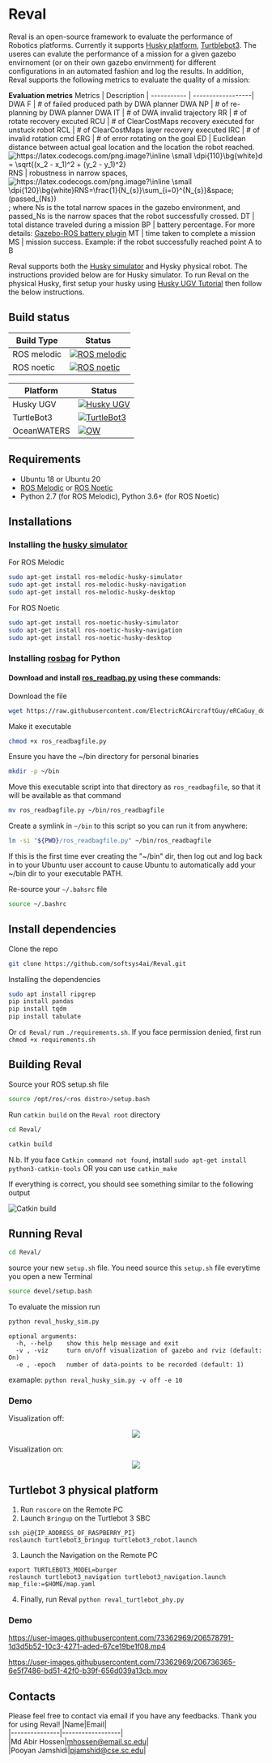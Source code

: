 # Reval
Reval is an open-source framework to evaluate the performance of Robotics platforms. Currently it supports [Husky platform](https://clearpathrobotics.com/husky-unmanned-ground-vehicle-robot/), [Turtblebot3](https://emanual.robotis.com/docs/en/platform/turtlebot3/overview/). The useres can evalute the performance of a mission for a given gazebo envirnoment (or on their own gazebo envirnment) for different configurations in an automated fashion and log the results. In addition, Reval supports the following metrics to evaluate the quality of a mission:

**Evaluation metrics**
Metrics         |    Description    |
-----------     | ------------------|
DWA F           | # of failed produced path by DWA planner
DWA NP          | # of re-planning by DWA planner
DWA IT          | # of DWA invalid trajectory
RR              | # of rotate recovery excuted
RCU             | # of ClearCostMaps recovery executed for unstuck robot 
RCL             | # of ClearCostMaps layer recovery executed
IRC             | # of invalid rotation cmd
ERG             | # of error rotating on the goal
ED              | Euclidean distance between actual goal location and the location the robot reached. <img src="https://latex.codecogs.com/png.image?\inline&space;\small&space;\dpi{110}\bg{white}d&space;=&space;\sqrt{(x_2&space;-&space;x_1)^2&space;&plus;&space;(y_2&space;-&space;y_1)^2}" title="https://latex.codecogs.com/png.image?\inline \small \dpi{110}\bg{white}d = \sqrt{(x_2 - x_1)^2 + (y_2 - y_1)^2}" />
RNS             | robustness in narrow spaces, <img src="https://latex.codecogs.com/png.image?\inline&space;\small&space;\dpi{120}\bg{white}RNS=\frac{1}{N_{s}}\sum_{i=1}^{N_{s}}&space;(passed_{Ns})" title="https://latex.codecogs.com/png.image?\inline \small \dpi{120}\bg{white}RNS=\frac{1}{N_{s}}\sum_{i=0}^{N_{s}}&space;(passed_{Ns})" /> ; where Ns is the total narrow spaces in the gazebo environment, and passed_Ns is the narrow spaces that the robot successfully crossed.
DT              | total distance traveled during a mission
BP              | battery percentage. For more details: [Gazebo-ROS battery plugin](src/husky_ws/src/gazebo_ros_battery/#gazebo-ros-battery-plugin)
MT              | time taken to complete a mission
MS              | mission success. Example: if the robot successfully reached point A to B


Reval supports both the [Husky simulator](https://www.clearpathrobotics.com/assets/guides/melodic/husky/SimulatingHusky.html) and Hysky physical robot. The instructions provided below are for Husky simulator. To run Reval on the physical Husky, first setup your husky using [Husky UGV Tutorial](https://www.clearpathrobotics.com/assets/guides/melodic/husky/BackUpHusky.html) then follow the below instructions.

## Build status
Build Type      |    Status     |
-----------     | --------------|
ROS melodic     | [![ROS melodic](https://img.shields.io/badge/ROS_meoldic-failing-FF0000)](http://wiki.ros.org/melodic/Installation/Ubuntu)
ROS noetic      | [![ROS noetic](https://img.shields.io/badge/ROS_noetic-passing-success)](http://wiki.ros.org/noetic/Installation/Ubuntu)

Platform        |    Status     |
-----------     | --------------|
Husky UGV     | [![Husky UGV](https://img.shields.io/badge/Husky_UGV-passing-success)](https://github.com/softsys4ai/Reval/tree/husky)
TurtleBot3      | [![TurtleBot3](https://img.shields.io/badge/TurtleBot3-passing-success)](https://github.com/softsys4ai/Reval/tree/turtlebot3)
OceanWATERS     | [![OW](https://img.shields.io/badge/OceanWATERS-coming_soon-ff69b4)](https://github.com/nasa/ow_simulator)



## Requirements
* Ubuntu 18 or Ubuntu 20
* [ROS Melodic](http://wiki.ros.org/melodic/Installation/Ubuntu) or [ROS Noetic](http://wiki.ros.org/noetic/Installation/Ubuntu) 
* Python 2.7 (for ROS Melodic), Python 3.6+ (for ROS Noetic)

## Installations
### Installing the [husky simulator](https://www.clearpathrobotics.com/assets/guides/melodic/husky/SimulatingHusky.html)
For ROS Melodic
```sh
sudo apt-get install ros-melodic-husky-simulator
sudo apt-get install ros-melodic-husky-navigation
sudo apt-get install ros-melodic-husky-desktop
```

For ROS Noetic
```sh
sudo apt-get install ros-noetic-husky-simulator
sudo apt-get install ros-noetic-husky-navigation
sudo apt-get install ros-noetic-husky-desktop
```

### Installing [rosbag](http://wiki.ros.org/rosbag) for Python
#### Download and install [ros_readbag.py](http://wiki.ros.org/ROS/Tutorials/reading%20msgs%20from%20a%20bag%20file) using these commands:
Download the file
```sh
wget https://raw.githubusercontent.com/ElectricRCAircraftGuy/eRCaGuy_dotfiles/master/useful_scripts/ros_readbagfile.py
```
Make it executable
```sh
chmod +x ros_readbagfile.py
```
Ensure you have the ~/bin directory for personal binaries
```sh
mkdir -p ~/bin
```
Move this executable script into that directory as `ros_readbagfile`, so that it will be available as that command
```sh
mv ros_readbagfile.py ~/bin/ros_readbagfile
```
Create a symlink in `~/bin` to this script so you can run it from anywhere:
```sh
ln -si "${PWD}/ros_readbagfile.py" ~/bin/ros_readbagfile
```
If this is the first time ever creating the "~/bin" dir, then log out and log back in to your Ubuntu user account to cause Ubuntu to automatically add your ~/bin dir to your executable PATH.

Re-source your `~/.bahsrc` file
```sh
source ~/.bashrc
```
## Install dependencies
Clone the repo
```sh
git clone https://github.com/softsys4ai/Reval.git
```
Installing the dependencies
```sh
sudo apt install ripgrep
pip install pandas
pip install tqdm
pip install tabulate 
```
Or `cd Reval/` run `./requirements.sh`. If you face permission denied, first run `chmod +x requirements.sh` 

## Building Reval
Source your ROS setup.sh file
```sh
source /opt/ros/<ros distro>/setup.bash
```

Run `catkin build` on the `Reval root` directory
```sh
cd Reval/
```
```sh
catkin build
```
N.b. If you face `Catkin command not found`, install `sudo apt-get install python3-catkin-tools` OR you can use `catkin_make`

If everything is correct, you should see something similar to the following output

<!-- ![catkin_build](https://user-images.githubusercontent.com/73362969/165857662-dd52c4d0-8a00-45f3-bdfc-1ceb9c9bde62.jpg) -->
![Catkin build](https://user-images.githubusercontent.com/73362969/167683326-92265a48-f735-4cd1-a44e-db4c67535629.gif)



## Running Reval
```sh
cd Reval/
```
source your new `setup.sh` file. You need source this `setup.sh` file everytime you open a new Terminal
```sh
source devel/setup.bash
```
To evaluate the mission run
```sh
python reval_husky_sim.py
```

```
optional arguments:
  -h, --help    show this help message and exit
  -v , -viz     turn on/off visualization of gazebo and rviz (default: On)
  -e , -epoch   number of data-points to be recorded (default: 1)
```
examaple: `python reval_husky_sim.py -v off -e 10` 

### Demo
Visualization off:
<p align="center">
  <img src= "https://user-images.githubusercontent.com/73362969/167681739-5e100673-4bdd-4988-9da1-894abf29cf3e.gif"
</p>

<!-- <p align="center">
  <img src= "https://user-images.githubusercontent.com/73362969/167279446-c1727093-1c2f-4f3f-92a2-40ecee5de599.png"
</p> -->

Visualization on:
<p align="center">
  <img src= "https://user-images.githubusercontent.com/73362969/167684493-9181c890-4ec4-4503-8dc1-ba59fffc19e4.gif"
</p>  

<!-- https://user-images.githubusercontent.com/73362969/167276835-6f514a3a-c7ce-45b9-b9fd-ad6223582792.mp4 -->

## Turtlebot 3 physical platform
1. Run `roscore` on the Remote PC
2. Launch `Bringup` on the Turtlebot 3 SBC
```
ssh pi@{IP_ADDRESS_OF_RASPBERRY_PI}
roslaunch turtlebot3_bringup turtlebot3_robot.launch
```
3. Launch the Navigation on the Remote PC
```
export TURTLEBOT3_MODEL=burger
roslaunch turtlebot3_navigation turtlebot3_navigation.launch map_file:=$HOME/map.yaml
```
4. Finally, run Reval `python reval_turtlebot_phy.py`

### Demo
https://user-images.githubusercontent.com/73362969/206578791-1d3d5b52-10c3-4271-aded-67ce19be1f08.mp4

https://user-images.githubusercontent.com/73362969/206736365-6e5f7486-bd51-42f0-b39f-656d039a13cb.mov

## Contacts
Please feel free to contact via email if you have any feedbacks. Thank you for using Reval!
|Name|Email|     
|---------------|------------------|      
|Md Abir Hossen|mhossen@email.sc.edu|          
|Pooyan Jamshidi|pjamshid@cse.sc.edu|  
